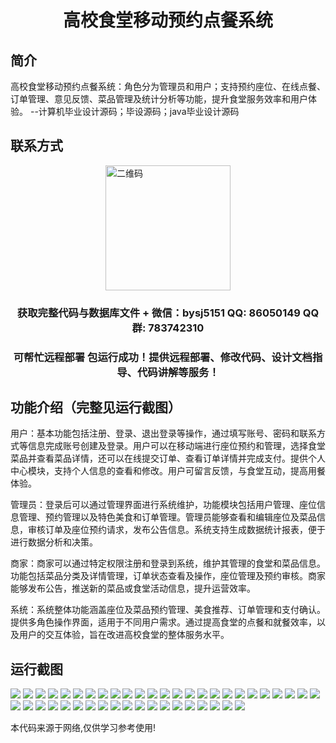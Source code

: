 <p><h1 align="center">高校食堂移动预约点餐系统</h1></p>

## 简介
高校食堂移动预约点餐系统：角色分为管理员和用户；支持预约座位、在线点餐、订单管理、意见反馈、菜品管理及统计分析等功能，提升食堂服务效率和用户体验。    --计算机毕业设计源码；毕设源码；java毕业设计源码


## 联系方式
<img src="https://bs-1329754181.cos.ap-shanghai.myqcloud.com/wx.jpg" alt="二维码" style="display: block; margin: 0 auto;" width="200px">
<p><h3 align="center">获取完整代码与数据库文件 + 微信：bysj5151 QQ: 86050149 QQ群: 783742310</h3></p>
<p><h3 align="center">可帮忙远程部署 包运行成功！提供远程部署、修改代码、设计文档指导、代码讲解等服务！</h3></p>

## 功能介绍（完整见运行截图）
用户：基本功能包括注册、登录、退出登录等操作，通过填写账号、密码和联系方式等信息完成账号创建及登录。用户可以在移动端进行座位预约和管理，选择食堂菜品并查看菜品详情，还可以在线提交订单、查看订单详情并完成支付。提供个人中心模块，支持个人信息的查看和修改。用户可留言反馈，与食堂互动，提高用餐体验。

管理员：登录后可以通过管理界面进行系统维护，功能模块包括用户管理、座位信息管理、预约管理以及特色美食和订单管理。管理员能够查看和编辑座位及菜品信息，审核订单及座位预约请求，发布公告信息。系统支持生成数据统计报表，便于进行数据分析和决策。

商家：商家可以通过特定权限注册和登录到系统，维护其管理的食堂和菜品信息。功能包括菜品分类及详情管理，订单状态查看及操作，座位管理及预约审核。商家能够发布公告，推送新的菜品或食堂活动信息，提升运营效率。

系统：系统整体功能涵盖座位及菜品预约管理、美食推荐、订单管理和支付确认。提供多角色操作界面，适用于不同用户需求。通过提高食堂的点餐和就餐效率，以及用户的交互体验，旨在改进高校食堂的整体服务水平。


## 运行截图
![](https://bs-1329754181.cos.ap-shanghai.myqcloud.com/spring/CollegeCanteenMobileOrderingSystem/img/001.jpg)
![](https://bs-1329754181.cos.ap-shanghai.myqcloud.com/spring/CollegeCanteenMobileOrderingSystem/img/002.jpg)
![](https://bs-1329754181.cos.ap-shanghai.myqcloud.com/spring/CollegeCanteenMobileOrderingSystem/img/003.jpg)
![](https://bs-1329754181.cos.ap-shanghai.myqcloud.com/spring/CollegeCanteenMobileOrderingSystem/img/004.jpg)
![](https://bs-1329754181.cos.ap-shanghai.myqcloud.com/spring/CollegeCanteenMobileOrderingSystem/img/005.jpg)
![](https://bs-1329754181.cos.ap-shanghai.myqcloud.com/spring/CollegeCanteenMobileOrderingSystem/img/006.jpg)
![](https://bs-1329754181.cos.ap-shanghai.myqcloud.com/spring/CollegeCanteenMobileOrderingSystem/img/007.jpg)
![](https://bs-1329754181.cos.ap-shanghai.myqcloud.com/spring/CollegeCanteenMobileOrderingSystem/img/008.jpg)
![](https://bs-1329754181.cos.ap-shanghai.myqcloud.com/spring/CollegeCanteenMobileOrderingSystem/img/009.jpg)
![](https://bs-1329754181.cos.ap-shanghai.myqcloud.com/spring/CollegeCanteenMobileOrderingSystem/img/010.jpg)
![](https://bs-1329754181.cos.ap-shanghai.myqcloud.com/spring/CollegeCanteenMobileOrderingSystem/img/011.jpg)
![](https://bs-1329754181.cos.ap-shanghai.myqcloud.com/spring/CollegeCanteenMobileOrderingSystem/img/012.jpg)
![](https://bs-1329754181.cos.ap-shanghai.myqcloud.com/spring/CollegeCanteenMobileOrderingSystem/img/013.jpg)
![](https://bs-1329754181.cos.ap-shanghai.myqcloud.com/spring/CollegeCanteenMobileOrderingSystem/img/014.jpg)
![](https://bs-1329754181.cos.ap-shanghai.myqcloud.com/spring/CollegeCanteenMobileOrderingSystem/img/015.jpg)
![](https://bs-1329754181.cos.ap-shanghai.myqcloud.com/spring/CollegeCanteenMobileOrderingSystem/img/016.jpg)
![](https://bs-1329754181.cos.ap-shanghai.myqcloud.com/spring/CollegeCanteenMobileOrderingSystem/img/017.jpg)
![](https://bs-1329754181.cos.ap-shanghai.myqcloud.com/spring/CollegeCanteenMobileOrderingSystem/img/018.jpg)
![](https://bs-1329754181.cos.ap-shanghai.myqcloud.com/spring/CollegeCanteenMobileOrderingSystem/img/019.jpg)
![](https://bs-1329754181.cos.ap-shanghai.myqcloud.com/spring/CollegeCanteenMobileOrderingSystem/img/020.jpg)
![](https://bs-1329754181.cos.ap-shanghai.myqcloud.com/spring/CollegeCanteenMobileOrderingSystem/img/021.jpg)
![](https://bs-1329754181.cos.ap-shanghai.myqcloud.com/spring/CollegeCanteenMobileOrderingSystem/img/022.jpg)
![](https://bs-1329754181.cos.ap-shanghai.myqcloud.com/spring/CollegeCanteenMobileOrderingSystem/img/023.jpg)
![](https://bs-1329754181.cos.ap-shanghai.myqcloud.com/spring/CollegeCanteenMobileOrderingSystem/img/024.jpg)
![](https://bs-1329754181.cos.ap-shanghai.myqcloud.com/spring/CollegeCanteenMobileOrderingSystem/img/025.jpg)
![](https://bs-1329754181.cos.ap-shanghai.myqcloud.com/spring/CollegeCanteenMobileOrderingSystem/img/026.jpg)
![](https://bs-1329754181.cos.ap-shanghai.myqcloud.com/spring/CollegeCanteenMobileOrderingSystem/img/027.jpg)
![](https://bs-1329754181.cos.ap-shanghai.myqcloud.com/spring/CollegeCanteenMobileOrderingSystem/img/028.jpg)
![](https://bs-1329754181.cos.ap-shanghai.myqcloud.com/spring/CollegeCanteenMobileOrderingSystem/img/029.jpg)
![](https://bs-1329754181.cos.ap-shanghai.myqcloud.com/spring/CollegeCanteenMobileOrderingSystem/img/030.jpg)
![](https://bs-1329754181.cos.ap-shanghai.myqcloud.com/spring/CollegeCanteenMobileOrderingSystem/img/031.jpg)
![](https://bs-1329754181.cos.ap-shanghai.myqcloud.com/spring/CollegeCanteenMobileOrderingSystem/img/032.jpg)
![](https://bs-1329754181.cos.ap-shanghai.myqcloud.com/spring/CollegeCanteenMobileOrderingSystem/img/033.jpg)
![](https://bs-1329754181.cos.ap-shanghai.myqcloud.com/spring/CollegeCanteenMobileOrderingSystem/img/034.jpg)
![](https://bs-1329754181.cos.ap-shanghai.myqcloud.com/spring/CollegeCanteenMobileOrderingSystem/img/035.jpg)
![](https://bs-1329754181.cos.ap-shanghai.myqcloud.com/spring/CollegeCanteenMobileOrderingSystem/img/036.jpg)
![](https://bs-1329754181.cos.ap-shanghai.myqcloud.com/spring/CollegeCanteenMobileOrderingSystem/img/037.jpg)
![](https://bs-1329754181.cos.ap-shanghai.myqcloud.com/spring/CollegeCanteenMobileOrderingSystem/img/038.jpg)
![](https://bs-1329754181.cos.ap-shanghai.myqcloud.com/spring/CollegeCanteenMobileOrderingSystem/img/039.jpg)
![](https://bs-1329754181.cos.ap-shanghai.myqcloud.com/spring/CollegeCanteenMobileOrderingSystem/img/040.jpg)
![](https://bs-1329754181.cos.ap-shanghai.myqcloud.com/spring/CollegeCanteenMobileOrderingSystem/img/041.jpg)
![](https://bs-1329754181.cos.ap-shanghai.myqcloud.com/spring/CollegeCanteenMobileOrderingSystem/img/042.jpg)
![](https://bs-1329754181.cos.ap-shanghai.myqcloud.com/spring/CollegeCanteenMobileOrderingSystem/img/043.jpg)
![](https://bs-1329754181.cos.ap-shanghai.myqcloud.com/spring/CollegeCanteenMobileOrderingSystem/img/044.jpg)

<p>本代码来源于网络,仅供学习参考使用!</p>
